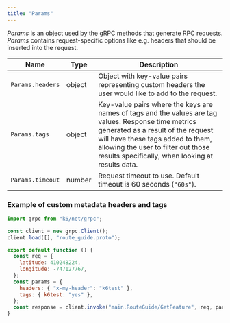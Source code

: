 ```yaml
---
title: "Params"
---
```


*Params* is an object used by the gRPC methods that generate RPC requests. *Params* contains request-specific options like e.g. headers that should be inserted into the request.

| Name | Type | Description |
|------|------|-------------|
| `Params.headers` | object | Object with key-value pairs representing custom headers the user would like to add to the request. |
| `Params.tags` | object | Key-value pairs where the keys are names of tags and the values are tag values. Response time metrics generated as a result of the request will have these tags added to them, allowing the user to filter out those results specifically, when looking at results data. |
| `Params.timeout` | number | Request timeout to use. Default timeout is 60 seconds (`"60s"`). |


### Example of custom metadata headers and tags

<div class="code-group" data-props='{"labels": []}'>

```javascript
import grpc from "k6/net/grpc";

const client = new grpc.Client();
client.load([], "route_guide.proto");

export default function () {
  const req = {
    latitude: 410248224,
    longitude: -747127767,
  };
  const params = {
    headers: { "x-my-header": "k6test" },
    tags: { k6test: "yes" },
  };
  const response = client.invoke("main.RouteGuide/GetFeature", req, params);
}
```

</div>
